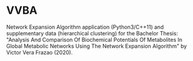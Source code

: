 # VVBA
Network Expansion Algorithm application (Python3/C++11) and supplementary data (hierarchical clustering) for the Bachelor Thesis: "Analysis And Comparison Of Biochemical Potentials Of Metabolites In Global Metabolic Networks Using The Network Expansion Algorithm" by Victor Vera Frazao (2020).
